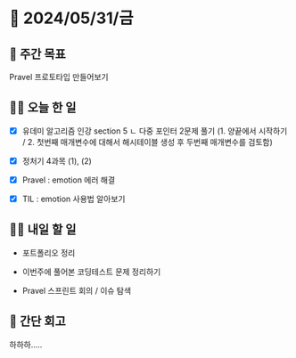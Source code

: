 # 📅 2024/05/31/금

## 🚀 주간 목표

Pravel 프로토타입 만들어보기

## 💪🏻 오늘 한 일

- [x] 유데미 알고리즘 인강 section 5 
ㄴ 다중 포인터 2문제 풀기 (1. 양끝에서 시작하기 / 2. 첫번째 매개변수에 대해서 해시테이블 생성 후 두번째 매개변수를 검토함)

- [x] 정처기 4과목 (1), (2)

- [x] Pravel : emotion 에러 해결

- [x] TIL : emotion 사용법 알아보기

## 🫵🏻 내일 할 일

- 포트폴리오 정리

- 이번주에 풀어본 코딩테스트 문제 정리하기

- Pravel 스프린트 회의 / 이슈 탐색

## 👀 간단 회고

하하하..... 

